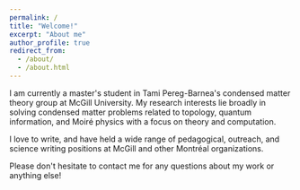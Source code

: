 ```yaml
---
permalink: /
title: "Welcome!"
excerpt: "About me"
author_profile: true
redirect_from: 
  - /about/
  - /about.html
---
```

I am currently a master's student in Tami Pereg-Barnea's condensed matter theory group at McGill University. My research interests lie broadly in solving condensed matter problems related to topology, quantum information, and Moiré physics with a focus on theory and computation. 

I love to write, and have held a wide range of pedagogical, outreach, and science writing positions at McGill and other Montréal organizations.

Please don't hesitate to contact me for any questions about my work or anything else!
